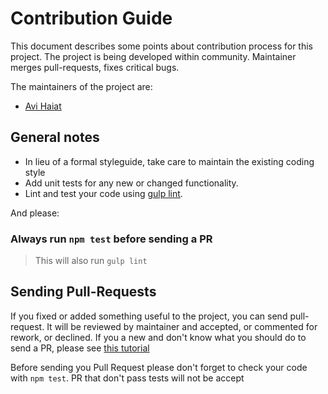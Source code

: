 Contribution Guide
===================

This document describes some points about contribution process for this project.
The project is being developed within community. Maintainer merges pull-requests, fixes critical bugs.

The maintainers of the project are:
- [Avi Haiat](http://github.com/thaiat)

## General notes

- In lieu of a formal styleguide, take care to maintain the existing coding style 
- Add unit tests for any new or changed functionality.
- Lint and test your code using [gulp lint](http://gulpjs.com/).

And please:

### Always run `npm test` before sending a PR
> This will also run `gulp lint`

## Sending Pull-Requests

If you fixed or added something useful to the project, you can send pull-request. It will be reviewed by maintainer and accepted, or commented for rework, or declined. If you a new and don't know what you should do to send a PR, please see [this tutorial](https://gist.github.com/luanmuniz/da0b8d2152c4877f93c4)

Before sending you Pull Request please don't forget to check your code with `npm test`. PR that don't pass tests will not be accept